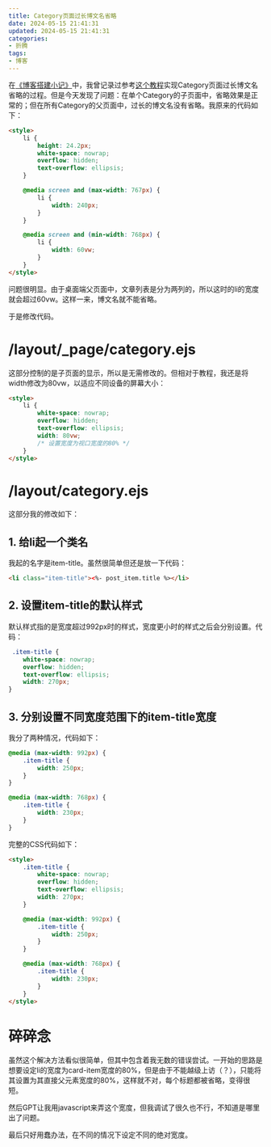 ```yaml
---
title: Category页面过长博文名省略
date: 2024-05-15 21:41:31
updated: 2024-05-15 21:41:31
categories:
- 折腾
tags:
- 博客
---
```


在[《博客搭建小记》](http://greendolphindance.com/2023/10/07/博客搭建小记/)中，我曾记录过参考[这个教程](https://myoontyee.github.io/article/9ff0cec8.html)实现Category页面过长博文名省略的过程。但是今天发现了问题：在单个Category的子页面中，省略效果是正常的；但在所有Category的父页面中，过长的博文名没有省略。我原来的代码如下：

```html
<style>
    li {
        height: 24.2px;
        white-space: nowrap;
        overflow: hidden;
        text-overflow: ellipsis;
    }

    @media screen and (max-width: 767px) {
        li {
            width: 240px;
        }
    }

    @media screen and (min-width: 768px) {
        li {
            width: 60vw;
        }
    }
</style>
```

问题很明显。由于桌面端父页面中，文章列表是分为两列的，所以这时的li的宽度就会超过60vw。这样一来，博文名就不能省略。

于是修改代码。

# /layout/_page/category.ejs

这部分控制的是子页面的显示，所以是无需修改的。但相对于教程，我还是将width修改为80vw，以适应不同设备的屏幕大小：

```html
<style>
    li {
        white-space: nowrap;
        overflow: hidden;
        text-overflow: ellipsis;
        width: 80vw;
        /* 设置宽度为视口宽度的80% */
    }
</style>
```

# /layout/category.ejs

这部分我的修改如下：

## 1. 给li起一个类名

我起的名字是item-title。虽然很简单但还是放一下代码：

```html
<li class="item-title"><%- post_item.title %></li>
```

## 2. 设置item-title的默认样式

默认样式指的是宽度超过992px时的样式，宽度更小时的样式之后会分别设置。代码：

```css
 .item-title {
    white-space: nowrap;
    overflow: hidden;
    text-overflow: ellipsis;
    width: 270px;
}
```

## 3. 分别设置不同宽度范围下的item-title宽度

我分了两种情况，代码如下：

```css
@media (max-width: 992px) {
    .item-title {
        width: 250px;
    }
}

@media (max-width: 768px) {
    .item-title {
        width: 230px;
    }
}
```

完整的CSS代码如下：

```html
<style>
    .item-title {
        white-space: nowrap;
        overflow: hidden;
        text-overflow: ellipsis;
        width: 270px;
    }

    @media (max-width: 992px) {
        .item-title {
            width: 250px;
        }
    }

    @media (max-width: 768px) {
        .item-title {
            width: 230px;
        }
    }
</style>
```

# 碎碎念

虽然这个解决方法看似很简单，但其中包含着我无数的错误尝试。一开始的思路是想要设定li的宽度为card-item宽度的80%，但是由于不能越级上访（？），只能将其设置为其直接父元素宽度的80%，这样就不对，每个标题都被省略，变得很短。

然后GPT让我用javascript来弄这个宽度，但我调试了很久也不行，不知道是哪里出了问题。

最后只好用蠢办法，在不同的情况下设定不同的绝对宽度。